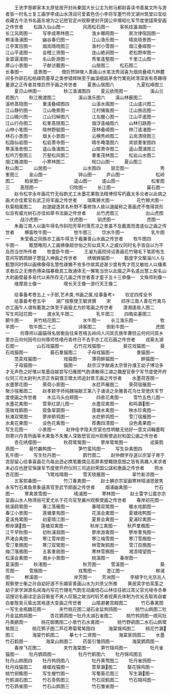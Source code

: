 <!-- { "loadSidebar": true } -->
　　王诜字晋卿家本太原徙居开封尚秦国大长公主为驸马都尉喜读书善属文所与游者皆一时名士复工画学李成山水清润可爱着色仿小李将军墨竹师文湖州筑堂曰宝绘收藏古今法书名画东坡为之记厯官定州观察使封开国公卒赠昭化军节度使諡荣安画之传世者
　　松路入仙山图一　　　　风雨松石图一
　　客帆挂瀛海图一　　　　长江风雨图一
　　写李成寒林图二　　　　渔乡曝网图一
　　房次律宿因图一　　　　栁溪渔浦图一
　　幽谷春归图一　　　　　江山渔乐图一
　　晴岚晓景图一　　　　　江亭寓目图一
　　烟岚晴晓图三　　　　　渔村小雪图一
　　烟江叠嶂图一　　　　　江山平逺图一
　　会稽三贤图一　　　　　连山絶涧图一
　　老松野岸图一　　　　　金碧潺湲图一
　　名山卧游图一　　　　　秀峯逺壑图一
　　千里江山图一　　　　　屏山小景图一
　　子猷访戴图一　　　　　山居图二
　　松石图二　　　　　　　长春图一
　　逺景图一
　　僧巨然钟陵人善画山水笔法秀润喜为烟岚叠嶂凡林麓间多作卵石松柏疎筠蔓草之类参错辉映至于幽溪细路茅舍竹篱宛转清深皆有奇趣得董源之正传者其惟巨然乎画之传世者
　　夏景山居图六　　　　　九夏松峰图三
　　夏日山林图一　　　　　秋江渔浦图四
　　夏云欲雨图一　　　　　溪山兰若图六
　　秋江晚渡图二　　　　　溪山渔乐图六
　　溪山林薮图二　　　　　溪桥髙隠图一
　　重溪叠嶂图四　　　　　山溪水阁图一
　　江山逺兴图二　　　　　江山静钓图一
　　江山晚景图一　　　　　江村捕鱼图一
　　江山旅店图一　　　　　江山晚兴图一
　　江山归棹图六　　　　　江左醒心图一
　　江山平逺图一　　　　　江山行舟图二
　　松峯髙隠图二　　　　　烟浮逺岫图六
　　山林归路图一　　　　　山林小笔图一
　　晓林野艇图一　　　　　茂林叠嶂图一
　　林汀逺渚图一　　　　　林石小景图一
　　烟关小景图一　　　　　云横秀岭图二
　　云岚清晓图三　　　　　松路仙岩图一
　　松岩萧寺图一　　　　　晴冬晻霭图六
　　岚锁羣峯图四　　　　　寒溪渔舍图二
　　遥山渔浦图二　　　　　山隂萧寺图二
　　遥山濶浦图三　　　　　松吟万壑图三
　　万壑松风图二　　　　　羣峯茂林图二
　　松岩山水图二　　　　　烟江晚渡图一
　　小寒林图二　　　　　　皖口山图一
　　夏山图三　　　　　　　秋山图二
　　山居图一　　　　　　　山水图四
　　层峦图一　　　　　　　秀峯图三
　　金山图一　　　　　　　钟山图一
　　庐山图一　　　　　　　松岭图二
　　柏泉图一　　　　　　　遥山图一
　　逺山图一　　　　　　　松峯图三
　　髙隠图一　　　　　　　归牧图一
　　长江图一　　　　　　　窠石图一
　　赵令松字永年画花竹无俗韵尤工水墨花果取法精博但写朽蠧太多论者以此病之画犬亦佳累官右武卫将军画之传世者
　　瑞蕉狮犬图一　　　　　花竹狮犬图一秋菊相属图二
　　赵邈龊逸其名朴野不事修饰人故以邈龊称之善画虎不惟得其形似且有威光树石亦佳如草书法画之传世者
　　丛竹虎图三　　　　　　出山虎图一
　　战沙虎图一　　　　　　伏虎图一
　　驯虎图一　　　　　　　虎图一
　　朱羲江南人以画牛得名作斜阳芳草村落荒凉之景虽不及戴嵩而澹逺似之画之传世者
　　横笛牧牛图一　　　　　牧牛图三
　　饮水牛图一　　　　　　乳牛图一
　　朱莹羲之同族亦工画牛得法于羲兼善山水画之传世者
　　牧牛图四　　　　　　　牛图一
　　甄慧睢阳人工画佛像超世俗之形似具天人之威仪同时名手皆自以为不及而当世所传者
　　牧童卧牛图一
　　王凝为画院待诏善画花竹翎毛下笔即有生意间写鹦鹉狮子慧猛入神画之传世者
　　绣墩狮猫图一
　　甄度字文榘淄川人与甄慧同时俱以画佛像得名慧性疎懒不肯多作故其迹甚少度有隽才而又敏给人以缣素求者应之无倦色傅染描摹极其工致通体无一懈笔当世以此服之声名逺出慧上矣名山大刹画壁最多易代以来所存无几画之传世者善才童子五十三叅像一　文殊师利像一
　　维摩居士像一　　　　　增长天王像一游行天王像二

　　绘事备考卷五上
<子部,艺术类,书画之属,绘事备考>
　　钦定四库全书
　　绘事备考卷五中
　　湖广按察使王毓贤撰
　　宋
　　祁序江南人善花竹禽鸟亦工画牛人谓有戴嵩之体至于画猫尤为妙笔画之传世者
　　潇湘逢故人图二　　　　写生鸡冠花图一
　　渡水乳牛图二　　　　　乳牛图三
　　四皓奕碁图三　　　　　鬭牛图一
　　夹竹桃花图二　　　　　水牛图一
　　长江渔乐图一　　　　　牧羊图一
　　牧牛图二十二　　　　　诗客图二
　　倒影牛图一　　　　　　虎图一
　　何尊师以画猫得名居衡岳往来苍梧五岭间人问其氏族年夀但云何何问其乡里亦云何何因号曰何尊师性嗜丹青终日不去手亦工花石画之传世者
　　戎葵太湖石图一　　　　山石戏猫图一
　　石竹花戏猫图一　　　　葵花戏猫图一
　　葵石戏猫图一　　　　　葵石羣猫图二
　　子母戏猫图一　　　　　羣猫图一
　　苋菜戏猫图一　　　　　戏猫图一
　　薄荷醉猫图一　　　　　醉猫图一
　　子母猫图一　　　　　　猫图一
　　赵宗汉字献甫太宗曾孙濮王幼子博洽多才无声色之好惟以笔墨自娱尝写归雁图气韵潇散得江湖之趣歴官泰宁军节度使开府仪同三司太尉判大宗正寺嗣濮王赠太师追封景王画之传世者
　　水墨荷莲图一　　　　　水墨蓼花图一
　　荣荷小景图一　　　　　水荭芦雁图二
　　荣荷宿雁图一　　　　　聚沙宿雁图二
　　赵孝颖字师纯魏端献王第八子诵读之余雅善花鸟仕至徳庆军节度使画之传世者
　　木瓜乌头白颊图一　　　四景花禽图一
　　雪竹五色儿图一　　　　水墨花禽图一
　　萱草红颔儿图一　　　　水墨双禽图一
　　和鸣鸂图一　　　　　莲陂戏鹅图一
　　窥鱼翠碧图一　　　　　莲塘水禽图一
　　映水珍禽图一　　　　　秋滩双鹭图一
　　蓼岸鹡鸰图一　　　　　水荭鹡鸰图一
　　雪汀宿雁图一　　　　　水禽花果图一
　　设色花禽图一　　　　　荐夀四清图一
　　设色禽果图一　　　　　写生花图一
　　小景图一
　　赵仲佺字隐夫宗室也性明敏无他好一意文词翰墨暇则寄兴丹青所画草木禽鱼不失雅人深致厯官润州观察使追封和国公画之传世者
　　杏花绣缨图一　　　　　秋荷鹭鸶图一
　　蓼岸鹭鸶图一　　　　　戎葵鹘燕图一
　　葵竹鸓鸭图一　　　　　笋竹蛮鸠图一
　　写生杂禽图四　　　　　乳牛图一
　　写生牡丹图一　　　　　鹊竹图二
　　赵仲僴字存道以宗室子育于宫邸留心绘事喜画花鸟每出逰必携笔簏偶见高屏素壁輙随意图之皆有真趣人来求者未必应也歴官保康军节度使开府仪同三司追封荣国公諡和惠画之传世者
　　照水杏花图一　　　　　飞鹭戏晴图一
　　雪天晓雁图一　　　　　翠竹新凉图一
　　五客熙春图一　　　　　竹汀春禽图一
　　赵士腆亦宗室画寒林晴浦思致隽永写竹石禽鱼景象逼真官至武节郎画之传世者
　　烟浦幽禽图一　　　　　竹石图一
　　寒禽畏雪图一　　　　　晴浦图一
　　寒林图一
　　赵士雷字公震亦宗室画山水人物清丽可爱尤长于花鸟官至襄州观察使画之传世者
　　春岸初花图一　　　　　桃溪鸥鹭图一
　　春江落雁图一　　　　　春晴双鹭图一
　　暖水戏鹅图一　　　　　春江小景图一
　　莲塘羣鳬图一　　　　　花溪会禽图一
　　夏塘戏鸭图一　　　　　夏溪鳬鹭图一
　　初夏晴江图一　　　　　夏景会禽图一
　　夏浦珍禽图一　　　　　栁岸鸂图一
　　莲塘双禽图一　　　　　秋岸江禽图一
　　秋芦羣鴈图一　　　　　江干早秋图一
　　初秋浦溆图一　　　　　蓼岸游禽图一
　　蓼岸羣鳬图一　　　　　芦渚会禽图一
　　寒江雪岸图一　　　　　寒江梅雪图一
　　寒汀雪鴈图一　　　　　雪汀羣鴈图一
　　寒汀双鹭图一　　　　　林雪聚鸦图一
　　雪汀百鴈图一　　　　　梅汀落鴈图一
　　五客羣居图一　　　　　寒林雪鴈图一
　　湘浯晴望图一　　　　　松溪会禽图一
　　湘乡小景图一　　　　　桃溪图一
　　春岸图一　　　　　　　夏溪图一
　　秋渚图一　　　　　　　秋芳图一
　　雪溪图一　　　　　　　葵芳图一
　　雪鴈图一　　　　　　　戏鹜图一
　　澄江图一　　　　　　　栁浦图一
　　栁溪图一　　　　　　　岸芳图一
　　芳洲图一
　　李植字化光京兆人观察使士衡之孙自幼好道不乐婚宦善画山水为刘贡父所推
　　黄居寀字伯鸾筌之幼子家学渊源名闻海内写花竹翎毛气韵生动画怪石山林往往欲过其父官光禄寺丞奉诏搜访名画诠定品目衡鉴不爽人叹服之故当时较艺者视黄氏体制为优劣去取焉自崔白崔慤吴元瑜出其格遂大变画之传世者
　　山隂避暑宫殿图二　　　竹石春禽图一写生金瓶魏花图一　　　夹竹桃花图二湖石金盆鹁鸽图一　　　桃竹山鹧图二牡丹金盆鹧鸪图一　　　杏花鹦鹉图一牡丹太湖石雀图二　　　桃竹鹁鸽图一顺风牡丹黄鹂图一　　　桃花御鹰图二小景竹石水禽图一　　　桃竹野鹞图二水石山鹧鹭鸶图三　　　桃花鹩子图二芦花寒菊鹭鸶图四　　　海棠锦鸡图二
　　桃花竹鸂图三　　　　海棠竹鹤图二
　　摹七十二贤图一　　　　海棠家鸽图二
　　水墨竹石鹤图一　　　　海棠山鹧图二
　　药苗引雏鸽图一　　　　海棠鹦鹉图一
　　春岸飞花图二　　　　　夹竹海棠图一
　　笋竹锦鸡图一　　　　　牡丹雀猫图一
　　牡丹鹦鹉图一　　　　　牡丹竹鹤图六
　　牡丹锦鸡图五　　　　　牡丹山鹧图四
　　牡丹鹁鸽图八　　　　　牡丹黄莺图二
　　牡丹雀鸽图一　　　　　牡丹戏猫图二
　　蜂蝶戏猫图一　　　　　萱草鸂图二
　　葵花锦鸡图一　　　　　桃竹铜觜图一
　　写生椶竹图一　　　　　写蜀葵花图三
　　写生鸂图一　　　　　竹鹤湖石图二
　　竹石青鹘图三　　　　　竹石双鹤图二
　　竹石锦鸠图一　　　　　竹石鹑雀图一
　　竹石山鹧图三　　　　　竹石雏雀图一
